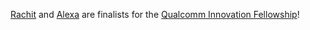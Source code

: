 [Rachit][] and [Alexa][] are finalists for the [Qualcomm Innovation Fellowship][qinf]!

[alexa]: https://www.cs.cornell.edu/~avh/
[rachit]: https://rachit.pl
[qinf]: https://www.qualcomm.com/invention/research/university-relations/innovation-fellowship
